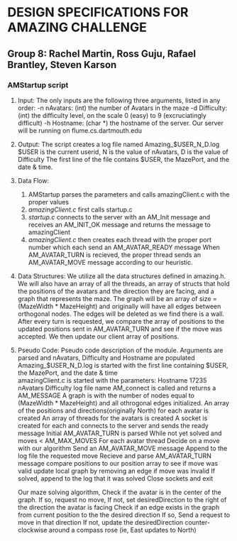 # DESIGN SPECIFICATIONS FOR AMAZING CHALLENGE
## Group 8: Rachel Martin, Ross Guju, Rafael Brantley, Steven Karson

### AMStartup script
1. Input: The only inputs are the following three arguments, listed in any order:
	-n nAvatars: (int) the number of Avatars in the maze
	-d Difficulty: (int) the difficulty level, on the scale 0 (easy) to 9 (excruciatingly difficult)
	-h Hostname: (char \*) the hostname of the server. Our server will be running on flume.cs.dartmouth.edu

2. Output: The script creates a log file named Amazing_$USER_N_D.log
		$USER is the current userid, 
		N is the value of nAvatars,
		D is the value of Difficulty
	The first line of the file contains $USER, the MazePort, and the date & time. 

3. Data Flow: 
	1. AMStartup parses the parameters and calls amazingClient.c with the proper values
	2. _amazingClient.c_ first calls startup.c 
	3. _startup.c_ connects to the server with an AM_Init message and receives an AM_INIT_OK message and returns the message to amazingClient
	4. _amazingClient.c_ then creates each thread with the proper port number which each send an AM_AVATAR_READY message
		When AM_AVATAR_TURN is recieved, the proper thread sends an AM_AVATAR_MOVE message according to our heuristic.

4. Data Structures: 
	We utilize all the data structures defined in amazing.h.
	We will also have an array of all the threads, an array of structs that hold the positions of the avatars and the direction they are facing, and a graph that represents the maze.
		The graph will be an array of size = (MazeWidth * MazeHeight) and originally will have all edges between orthogonal nodes. The edges will be deleted as we find there is a wall. 
		After every turn is requested, we compare the array of positions to the updated positions sent in AM_AVATAR_TURN and see if the move was accepted. We then update our client array of positions.

5. Pseudo Code: Pseudo code description of the module.
	Arguments are parsed and nAvatars, Difficulty and Hostname are populated
	Amazing_$USER_N_D.log is started with the first line containing $USER, the MazePort, and the date & time		
	amazingClient.c is started with the parameters:
			Hostname 
			17235 
			nAvatars 
			Difficulty 
			log file name
	AM_connect is called and returns a AM_MESSAGE
	A graph is with the number of nodes equal to (MazeWidth * MazeHeight) and all othrogonal edges initialized.
	An array of the positions and directions(originally North) for each avatar is created
	An array of threads for the avatars is created
	A socket is created for each and connects to the server and sends the ready message
	Initial AM_AVATAR_TURN is parsed 
	While not yet solved and moves < AM_MAX_MOVES
		For each avatar thread
			Decide on a move with our algorithm
			Send an AM_AVATAR_MOVE message
			Append to the log file the requested move
			Recieve and parse AM_AVATAR_TURN message
				compare positions to our position array to see if move was valid
				update local graph by removing an edge if move was invalid
	If solved, append to the log that it was solved
	Close sockets and exit

	Our maze solving algorithm,
		Check if the avatar is in the center of the graph.
		If so, request no move,
		If not, 
			set desiredDirection to the right of the direction the avatar is facing
			Check if an edge exists in the graph from current position to the the desired direction
				If so,
					Send a request to move in that direction
				If not, update the desiredDirection counter-clockwise around a compass rose (ie, East updates to North)

